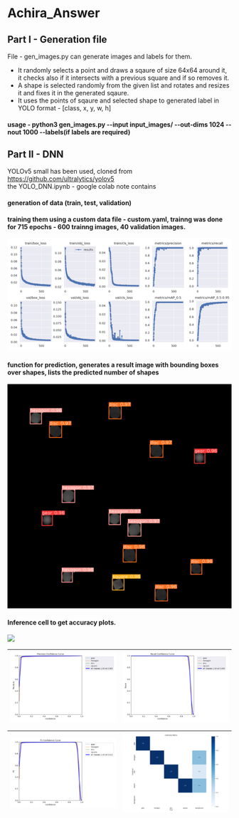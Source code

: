 # Achira_Answer

## Part I - Generation file

File - gen_images.py can generate images and labels for them.<br>
- It randomly selects a point and draws a sqaure of size 64x64 around it, it checks also if it intersects with a previous square and if so removes it.
- A shape is selected randomly from the given list and rotates and resizes it and fixes it in the generated sqaure.
- It uses the points of sqaure and selected shape to generated label in YOLO format - [class, x, y, w, h]

#### usage - python3 gen_images.py --input input_images/ --out-dims 1024 --nout 1000 --labels(if labels are required)

## Part II - DNN

YOLOv5 small has been used, cloned from https://github.com/ultralytics/yolov5 <br>
the YOLO_DNN.ipynb - google colab note contains 
#### generation of data (train, test, validation)
#### training them using a custom data file - custom.yaml, trainng was done for 715 epochs - 600 trainng images, 40 validation images.
  ![](./images/results.png)
#### function for prediction, generates a result image with bounding boxes over shapes, lists the predicted number of shapes
 ![](./images/result.jpg)
#### Inference cell to get accuracy plots.
 ![](./imagesmAP.png)
 
 ![](./images/P_curve.png) | ![](./images/R_curve.png) 
:-------------------------:|:-------------------------:

![](./images/F1_curve.png) | ![](./images/confusion_matrix.png) 
:-------------------------:|:-------------------------:
